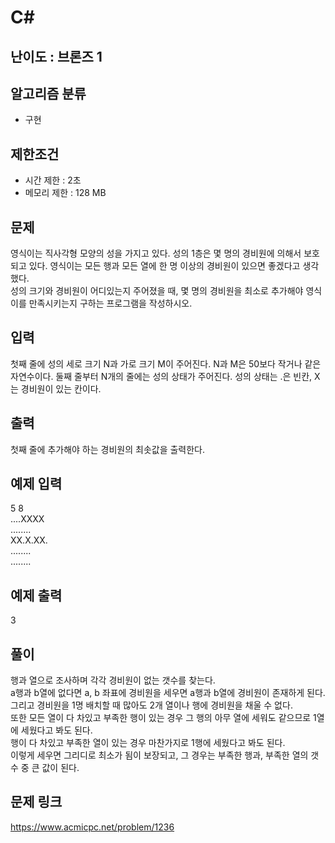 # C#

## 난이도 : 브론즈 1

## 알고리즘 분류
  - 구현

## 제한조건
  - 시간 제한 : 2초
  - 메모리 제한 : 128 MB

## 문제
영식이는 직사각형 모양의 성을 가지고 있다. 성의 1층은 몇 명의 경비원에 의해서 보호되고 있다. 영식이는 모든 행과 모든 열에 한 명 이상의 경비원이 있으면 좋겠다고 생각했다.<br/>
성의 크기와 경비원이 어디있는지 주어졌을 때, 몇 명의 경비원을 최소로 추가해야 영식이를 만족시키는지 구하는 프로그램을 작성하시오.<br/>


## 입력
첫째 줄에 성의 세로 크기 N과 가로 크기 M이 주어진다. N과 M은 50보다 작거나 같은 자연수이다. 둘째 줄부터 N개의 줄에는 성의 상태가 주어진다. 성의 상태는 .은 빈칸, X는 경비원이 있는 칸이다.<br/>


## 출력
첫째 줄에 추가해야 하는 경비원의 최솟값을 출력한다.<br/>


## 예제 입력
5 8<br/>
\.\.\.\.XXXX<br/>
\.\.\.\.\.\.\.\.<br/>
XX\.X\.XX\.<br/>
\.\.\.\.\.\.\.\.<br/>
\.\.\.\.\.\.\.\.<br/>


## 예제 출력
3<br/>


## 풀이
행과 열으로 조사하며 각각 경비원이 없는 갯수를 찾는다.<br/>
a행과 b열에 없다면 a, b 좌표에 경비원을 세우면 a행과 b열에 경비원이 존재하게 된다.<br/>
그리고 경비원을 1명 배치할 때 많아도 2개 열이나 행에 경비원을 채울 수 없다.<br/>
또한 모든 열이 다 차있고 부족한 행이 있는 경우 그 행의 아무 열에 세워도 같으므로 1열에 세웠다고 봐도 된다.<br/>
행이 다 차있고 부족한 열이 있는 경우 마찬가지로 1행에 세웠다고 봐도 된다.<br/>
이렇게 세우면 그리디로 최소가 됨이 보장되고, 그 경우는 부족한 행과, 부족한 열의 갯수 중 큰 값이 된다.<br/>


## 문제 링크
https://www.acmicpc.net/problem/1236